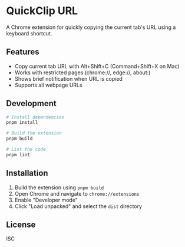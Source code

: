 # QuickClip URL

A Chrome extension for quickly copying the current tab's URL using a keyboard shortcut.

## Features

- Copy current tab URL with Alt+Shift+C (Command+Shift+X on Mac)
- Works with restricted pages (chrome://, edge://, about:)
- Shows brief notification when URL is copied
- Supports all webpage URLs

## Development

```bash
# Install dependencies
pnpm install

# Build the extension
pnpm build

# Lint the code
pnpm lint
```

## Installation

1. Build the extension using `pnpm build`
2. Open Chrome and navigate to `chrome://extensions`
3. Enable "Developer mode"
4. Click "Load unpacked" and select the `dist` directory

## License

ISC
